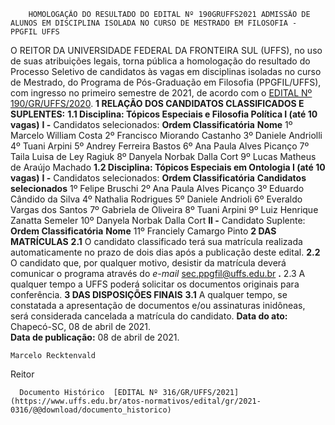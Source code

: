         HOMOLOGAÇÃO DO RESULTADO DO EDITAL Nº 190GRUFFS2021 ADMISSÃO DE ALUNOS EM DISCIPLINA ISOLADA NO CURSO DE MESTRADO EM FILOSOFIA - PPGFIL UFFS  

 O REITOR DA UNIVERSIDADE FEDERAL DA FRONTEIRA SUL (UFFS), no uso de suas atribuições legais, torna pública a homologação do resultado do Processo Seletivo de candidatos às vagas em disciplinas isoladas no curso de Mestrado, do Programa de Pós-Graduação em Filosofia (PPGFIL/UFFS), com ingresso no primeiro semestre de 2021, de acordo com o [EDITAL Nº 190/GR/UFFS/2020](https://www.uffs.edu.br/atos-normativos/edital/gr/2020-0190).  **1 RELAÇÃO DOS CANDIDATOS CLASSIFICADOS E SUPLENTES:** **1.1 Disciplina: Tópicos Especiais e Filosofia Política I (até 10 vagas)** **I -**  Candidatos selecionados:     **Ordem Classificatória**   **Nome**     1º   Marcelo William Costa     2º   Francisco Miorando Castanho     3º   Daniele Andriolli     4º   Tuani Arpini     5º   Andrey Ferreira Bastos     6º   Ana Paula Alves Picanço     7º   Taila Luisa de Ley Ragiuk     8º   Danyela Norbak Dalla Cort     9º   Lucas Matheus de Araújo Machado     **1.2 Disciplina: Tópicos Especiais em Ontologia I (até 10 vagas)** **I -**  Candidatos selecionados:     **Ordem Classificatória**   **Candidatos selecionados**     1º   Felipe Bruschi     2º   Ana Paula Alves Picanço     3º   Eduardo Cândido da Silva     4º   Nathalia Rodrigues     5º   Daniele Andrioli     6º   Everaldo Vargas dos Santos     7º   Gabriela de Oliveira     8º   Tuani Arpini     9º   Luiz Henrique Zanatta Semeler     10º   Danyela Norbak Dalla Cort     **II -**  Candidato Suplente:     **Ordem Classificatória**   **Nome**     11º   Franciely Camargo Pinto      **2 DAS MATRÍCULAS** **2.1**  O candidato classificado terá sua matrícula realizada automaticamente no prazo de dois dias após a publicação deste edital. **2.2**  O candidato que, por qualquer motivo, desistir da matrícula deverá comunicar o programa através do *e-mail*  sec.ppgfil@uffs.edu.br **.** 2.3 A qualquer tempo a UFFS poderá solicitar os documentos originais para conferência.  **3 DAS DISPOSIÇÕES FINAIS** **3.1**  A qualquer tempo, se constatada a apresentação de documentos e/ou assinaturas inidôneas, será considerada cancelada a matrícula do candidato.        **Data do ato:** Chapecó-SC, 08 de abril de 2021.   
 **Data de publicação:**  08 de abril de 2021. 

    Marcelo Recktenvald   
 Reitor 

      Documento Histórico  [EDITAL Nº 316/GR/UFFS/2021](https://www.uffs.edu.br/atos-normativos/edital/gr/2021-0316/@@download/documento_historico)     
      